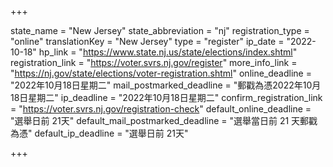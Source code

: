 +++

state_name = "New Jersey"
state_abbreviation = "nj"
registration_type = "online"
translationKey = "New Jersey"
type = "register"
ip_date = "2022-10-18"
hp_link = "https://www.state.nj.us/state/elections/index.shtml"
registration_link = "https://voter.svrs.nj.gov/register"
more_info_link = "https://nj.gov/state/elections/voter-registration.shtml"
online_deadline = "2022年10月18日星期二"
mail_postmarked_deadline = "郵戳為憑2022年10月18日星期二"
ip_deadline = "2022年10月18日星期二"
confirm_registration_link = "https://voter.svrs.nj.gov/registration-check"
default_online_deadline = "選舉日前 21天"
default_mail_postmarked_deadline = "選舉當日前 21 天郵戳為憑"
default_ip_deadline = "選舉日前 21天"

+++